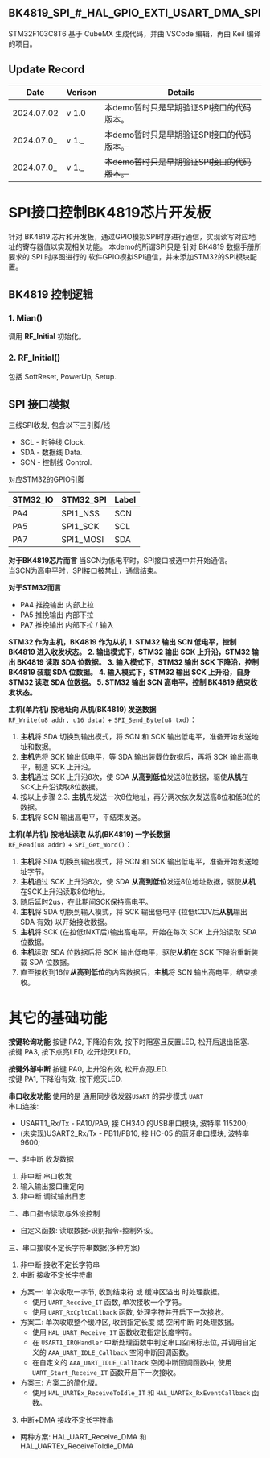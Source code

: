 ## BK4819_SPI_#_HAL_GPIO_EXTI_USART_DMA_SPI
STM32F103C8T6 基于 CubeMX 生成代码，并由 VSCode 编辑，再由 Keil 编译的项目。

## Update Record  

|    Date    | Verison | Details |
| ---------- | ------- | ---------------------- |
| 2024.07.02 |  v 1.0  | 本demo暂时只是早期验证SPI接口的代码版本。 |
| 2024.07.0_ |  v 1._  | ~~本demo暂时只是早期验证SPI接口的代码版本。~~ |
| 2024.07.0_ |  v 1._  | ~~本demo暂时只是早期验证SPI接口的代码版本。~~ |

# SPI接口控制BK4819芯片开发板

针对 BK4819 芯片和开发板，通过GPIO模拟SPI时序进行通信，实现读写对应地址的寄存器值以实现相关功能。
本demo的所谓SPI只是 针对 BK4819 数据手册所要求的 SPI 时序图进行的 软件GPIO模拟SPI通信，并未添加STM32的SPI模块配置。

## BK4819 控制逻辑

### 1. Mian()
调用 **RF_Initial** 初始化。
### 2. RF_Initial()
包括 SoftReset, PowerUp, Setup.

## SPI 接口模拟
三线SPI收发, 包含以下三引脚/线
- SCL - 时钟线 Clock.
- SDA - 数据线 Data.
- SCN - 控制线 Control.

对应STM32的GPIO引脚

| STM32_IO | STM32_SPI | Label |
| -------- | --------- | ----- |
| PA4      | SPI1_NSS  | SCN   |
| PA5      | SPI1_SCK  | SCL   |
| PA7      | SPI1_MOSI | SDA   |


**对于BK4819芯片而言**
当SCN为低电平时，SPI接口被选中并开始通信。  
当SCN为高电平时，SPI接口被禁止，通信结束。 


**对于STM32而言**
- PA4 推挽输出 内部上拉
- PA5 推挽输出 内部下拉
- PA7 推挽输出 内部下拉 / 输入
<!-- - PA7 开漏输出 外部上拉电阻 (用作准双向输入输出口)-->

**STM32 作为主机，BK4819 作为从机**
**1. STM32 输出 SCN 低电平，控制 BK4819 进入收发状态。**
**2. 输出模式下，STM32 输出 SCK 上升沿，STM32 输出 BK4819 读取 SDA 位数据。**
**3. 输入模式下，STM32 输出 SCK 下降沿，控制 BK4819 装载 SDA 位数据。**
**4. 输入模式下，STM32 输出 SCK 上升沿，自身 STM32 读取 SDA 位数据。**
**5. STM32 输出 SCN 高电平，控制 BK4819 结束收发状态。**


**主机(单片机) 按地址向 从机(BK4819) 发送数据**  
`RF_Write(u8 addr, u16 data)` + `SPI_Send_Byte(u8 txd)`：  
1. **主机**将 SDA 切换到输出模式，将 SCN 和 SCK 输出低电平，准备开始发送地址和数据。  
2. **主机**先将 SCK 输出低电平，等 SDA 输出装载位数据后，再将 SCK 输出高电平，制造 SCK 上升沿。  
3. **主机**通过 SCK 上升沿8次，使 SDA **从高到低位**发送8位数据，驱使**从机**在SCK上升沿读取8位数据。  
5. 按以上步骤 2.3. **主机**先发送一次8位地址，再分两次依次发送高8位和低8位的数据。
4. **主机**将 SCN 输出高电平，平结束发送。  

**主机(单片机) 按地址读取 从机(BK4819) 一字长数据**  
`RF_Read(u8 addr)` + `SPI_Get_Word()`：  
1. **主机**将 SDA 切换到输出模式，将 SCN 和 SCK 输出低电平，准备开始发送地址字节。  
2. **主机**通过 SCK 上升沿8次，使 SDA **从高到低位**发送8位地址数据，驱使**从机**在SCK上升沿读取8位地址。  
3. 随后延时2us，在此期间SCK保持高电平。  
4. **主机**将 SDA 切换到输入模式，将 SCK 输出低电平 (拉低tCDV后**从机**输出 SDA 有效) 以开始接收数据。  
5. **主机**将 SCK (在拉低tNXT后)输出高电平，开始在每次 SCK 上升沿读取 SDA 位数据。  
6. **主机**读取 SDA 位数据后将 SCK 输出低电平，驱使**从机**在 SCK 下降沿重新装载 SDA 位数据。  
7. 直至接收到16位**从高到低位**的内容数据后，**主机**将 SCN 输出高电平，结束接收。  

# 其它的基础功能

**按键轮询功能**
按键 PA2, 下降沿有效, 按下时阻塞且反置LED, 松开后退出阻塞.  
按键 PA3, 按下点亮LED, 松开熄灭LED。  

**按键外部中断**
按键 PA0, 上升沿有效, 松开点亮LED.  
按键 PA1, 下降沿有效, 按下熄灭LED.  

**串口收发功能**
使用的是 通用同步收发器`USART` 的异步模式 `UART`  
串口连接:  
- USART1_Rx/Tx - PA10/PA9, 接 CH340 的USB串口模块, 波特率 115200;  
- (未实现)USART2_Rx/Tx - PB11/PB10, 接 HC-05 的蓝牙串口模块, 波特率 9600;  

一、非中断 收发数据  
1. 非中断 串口收发  
2. 输入输出接口重定向  
3. 非中断 调试输出日志  

二、串口指令读取与外设控制  
- 自定义函数: 读取数据-识别指令-控制外设。  

三、串口接收不定长字符串数据(多种方案)  
1. 非中断 接收不定长字符串  
2. 中断 接收不定长字符串  
- 方案一: 单次收取一字节, 收到结束符 或 缓冲区溢出 时处理数据。  
    - 使用 `UART_Receive_IT` 函数, 单次接收一个字符。  
    - 使用 `UART_RxCpltCallback` 函数, 处理字符并开启下一次接收。  
- 方案二: 单次收取整个缓冲区, 收到指定长度 或 空闲中断 时处理数据。  
    - 使用 `HAL_UART_Receive_IT` 函数收取指定长度字符。  
    - 在 `USART1_IRQHandler` 中断处理函数中判定串口空闲标志位, 并调用自定义的 `AAA_UART_IDLE_Callback` 空闲中断回调函数。  
    - 在自定义的 `AAA_UART_IDLE_Callback` 空闲中断回调函数中, 使用 `UART_Start_Receive_IT` 函数开启下一次接收。  
- 方案三: 方案二的简化版。  
    - 使用 `HAL_UARTEx_ReceiveToIdle_IT` 和 `HAL_UARTEx_RxEventCallback` 函数。  
3. 中断+DMA 接收不定长字符串
- 两种方案: HAL_UART_Receive_DMA 和 HAL_UARTEx_ReceiveToIdle_DMA





